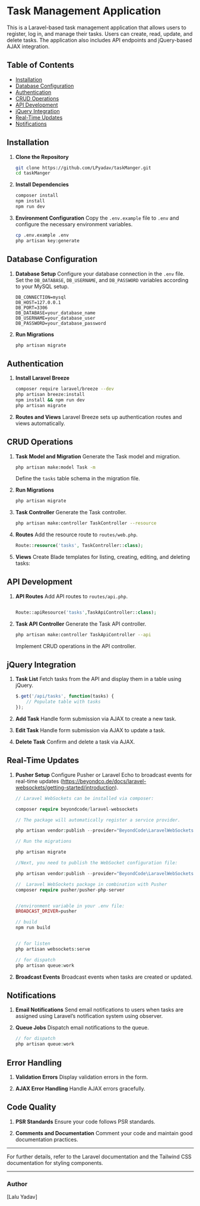# Task Management Application

This is a Laravel-based task management application that allows users to register, log in, and manage their tasks. Users can create, read, update, and delete tasks. The application also includes API endpoints and jQuery-based AJAX integration.

## Table of Contents
- [Installation](#installation)
- [Database Configuration](#database-configuration)
- [Authentication](#authentication)
- [CRUD Operations](#crud-operations)
- [API Development](#api-development)
- [jQuery Integration](#jquery-integration)
- [Real-Time Updates](#real-time-updates)
- [Notifications](#notifications)


## Installation

1. **Clone the Repository**
    ```sh
    git clone https://github.com/LPyadav/taskManger.git
    cd taskManger
    ```

2. **Install Dependencies**
    ```sh
    composer install
    npm install
    npm run dev
    ```

3. **Environment Configuration**
    Copy the `.env.example` file to `.env` and configure the necessary environment variables.
    ```sh
    cp .env.example .env
    php artisan key:generate
    ```

## Database Configuration

1. **Database Setup**
    Configure your database connection in the `.env` file. Set the `DB_DATABASE`, `DB_USERNAME`, and `DB_PASSWORD` variables according to your MySQL setup.

    ```env
    DB_CONNECTION=mysql
    DB_HOST=127.0.0.1
    DB_PORT=3306
    DB_DATABASE=your_database_name
    DB_USERNAME=your_database_user
    DB_PASSWORD=your_database_password
    ```

2. **Run Migrations**
    ```sh
    php artisan migrate
    ```

## Authentication

1. **Install Laravel Breeze**
    ```sh
    composer require laravel/breeze --dev
    php artisan breeze:install
    npm install && npm run dev
    php artisan migrate
    ```

2. **Routes and Views**
    Laravel Breeze sets up authentication routes and views automatically.

## CRUD Operations

1. **Task Model and Migration**
    Generate the Task model and migration.
    ```sh
    php artisan make:model Task -m
    ```

    Define the `tasks` table schema in the migration file.
   
    

2. **Run Migrations**
    ```sh
    php artisan migrate
    ```

3. **Task Controller**
    Generate the Task controller.
    ```sh
    php artisan make:controller TaskController --resource
    ```

4. **Routes**
    Add the resource route to `routes/web.php`.
    ```php
    Route::resource('tasks', TaskController::class);
    ```

5. **Views**
    Create Blade templates for listing, creating, editing, and deleting tasks:
   

## API Development

1. **API Routes**
    Add API routes to `routes/api.php`.
    ```php
   
    Route::apiResource('tasks',TaskApiController::class);
   
    ```

2. **Task API Controller**
    Generate the Task API controller.
    ```sh
    php artisan make:controller TaskApiController --api
    ```

    Implement CRUD operations in the API controller.



## jQuery Integration

1. **Task List**
    Fetch tasks from the API and display them in a table using jQuery.
    ```javascript
    $.get('/api/tasks', function(tasks) {
        // Populate table with tasks
    });
    ```

2. **Add Task**
    Handle form submission via AJAX to create a new task.
    

3. **Edit Task**
    Handle form submission via AJAX to update a task.
    

4. **Delete Task**
    Confirm and delete a task via AJAX.


## Real-Time Updates

1. **Pusher Setup**
    Configure Pusher or Laravel Echo to broadcast events for real-time updates (https://beyondco.de/docs/laravel-websockets/getting-started/introduction).
     ```php
     // Laravel WebSockets can be installed via composer:

     composer require beyondcode/laravel-websockets

     // The package will automatically register a service provider.

     php artisan vendor:publish --provider="BeyondCode\LaravelWebSockets\WebSocketsServiceProvider" --tag="migrations"

    // Run the migrations

    php artisan migrate

    //Next, you need to publish the WebSocket configuration file:

    php artisan vendor:publish --provider="BeyondCode\LaravelWebSockets\WebSocketsServiceProvider" --tag="config"

     //  Laravel WebSockets package in combination with Pusher
     composer require pusher/pusher-php-server


     //environment variable in your .env file:
     BROADCAST_DRIVER=pusher

     // build 
     npm run build

     
     // for listen 
     php artisan websockets:serve
     
     // for dispatch 
     php artisan queue:work
    
    ```


2. **Broadcast Events**
    Broadcast events when tasks are created or updated.

## Notifications

1. **Email Notifications**
    Send email notifications to users when tasks are assigned using Laravel’s notification system using observer.

2. **Queue Jobs**
    Dispatch email notifications to the queue.
     ```php   
     // for dispatch 
     php artisan queue:work
    
    ```

## Error Handling

1. **Validation Errors**
    Display validation errors in the form.

2. **AJAX Error Handling**
    Handle AJAX errors gracefully.

## Code Quality

1. **PSR Standards**
    Ensure your code follows PSR standards.

2. **Comments and Documentation**
    Comment your code and maintain good documentation practices.

---

For further details, refer to the Laravel documentation and the Tailwind CSS documentation for styling components.

---

### Author

[Lalu Yadav]